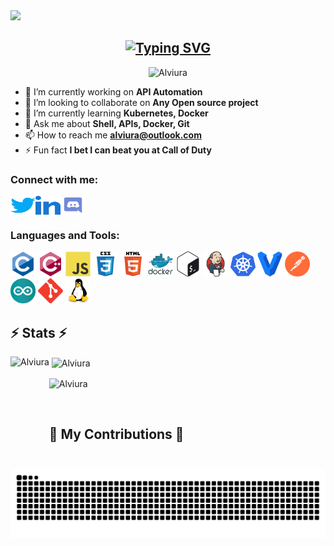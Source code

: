 <img src="https://user-images.githubusercontent.com/74038190/213910845-af37a709-8995-40d6-be59-724526e3c3d7.gif"/>
<h2 align="center">
<a href="https://git.io/typing-svg"><img src="https://readme-typing-svg.demolab.com?font=Roboto&size=38&pause=1000&color=61DAA3FF&center=true&width=1007&height=80&lines=Hi+There+%F0%9F%91%8B%2C+You+can+call+me+%E2%88%86LV%C3%8FN;I+Build%2C+Test+and+Deploy+code.;Yes+I'm+a+DevOps+Engineer." alt="Typing SVG" /></a>
</h2>

<p align="center"> <img src="https://komarev.com/ghpvc/?username=Alviura&label=Profile%20views&color=0e75b6&style=flat" alt="Alviura" /> </p>

- 🔭 I’m currently working on **API Automation**
- 👯 I’m looking to collaborate on **Any Open source project**
- 🌱 I’m currently learning **Kubernetes, Docker**
- 💬 Ask me about **Shell, APIs, Docker, Git**
- 📫 How to reach me **alviura@outlook.com**
- ⚡ Fun fact **I bet I can beat you at Call of Duty**

<h3 align="left">Connect with me:</h3>
<p align="left">
<a href="https://twitter.com/alviura" target="blank"><img align="center" src="https://raw.githubusercontent.com/teamedwardforever/Readme-Generator/71f25dd8b98329b168142a6b782a107b75eab178/svg/Social/twitter.svg" alt="alviura" height="30" width="40" /></a><a href="https://linkedin.com/in/alvin-mwaura-733785261" target="blank"><img align="center" src="https://raw.githubusercontent.com/teamedwardforever/Readme-Generator/71f25dd8b98329b168142a6b782a107b75eab178/svg/Social/linked-in-alt.svg" alt="alvin-mwaura-733785261" height="30" width="40" /></a><a href="https://discord.gg/4768" target="blank"><img align="center" src="https://raw.githubusercontent.com/teamedwardforever/Readme-Generator/71f25dd8b98329b168142a6b782a107b75eab178/svg/Social/discord.svg" alt="4768" height="30" width="40" /></a></p>

<h3 align="left">Languages and Tools:</h3>
<p align="left">
<img src="https://raw.githubusercontent.com/teamedwardforever/Readme-Generator/71f25dd8b98329b168142a6b782a107b75eab178/svg/Skills/Languages/c-original.svg" alt="C" width="40" height="40"/>
<img src="https://raw.githubusercontent.com/teamedwardforever/Readme-Generator/71f25dd8b98329b168142a6b782a107b75eab178/svg/Skills/Languages/cplusplus-original.svg" alt="CPP" width="40" height="40"/>
<img src="https://raw.githubusercontent.com/teamedwardforever/Readme-Generator/71f25dd8b98329b168142a6b782a107b75eab178/svg/Skills/Languages/javascript-original.svg" alt="Javascript" width="40" height="40"/>
<img src="https://raw.githubusercontent.com/teamedwardforever/Readme-Generator/71f25dd8b98329b168142a6b782a107b75eab178/svg/Skills/Frontend/css3-original-wordmark.svg" alt="Css" width="40" height="40"/>
<img src="https://raw.githubusercontent.com/teamedwardforever/Readme-Generator/71f25dd8b98329b168142a6b782a107b75eab178/svg/Skills/Frontend/html5-original-wordmark.svg" alt="HTML" width="40" height="40"/>
<img src="https://raw.githubusercontent.com/teamedwardforever/Readme-Generator/71f25dd8b98329b168142a6b782a107b75eab178/svg/Skills/Devops/docker-original-wordmark.svg" alt="Docker" width="40" height="40"/>
<img src="https://raw.githubusercontent.com/teamedwardforever/Readme-Generator/71f25dd8b98329b168142a6b782a107b75eab178/svg/Skills/Devops/gnu_bash-icon.svg" alt="Gnu Bash" width="40" height="40"/>
<img src="https://raw.githubusercontent.com/teamedwardforever/Readme-Generator/71f25dd8b98329b168142a6b782a107b75eab178/svg/Skills/Devops/jenkins-icon.svg" alt="Jenkins" width="40" height="40"/>
<img src="https://raw.githubusercontent.com/teamedwardforever/Readme-Generator/71f25dd8b98329b168142a6b782a107b75eab178/svg/Skills/Devops/kubernetes-icon.svg" alt="Kubernetes" width="40" height="40"/>
<img src="https://raw.githubusercontent.com/teamedwardforever/Readme-Generator/71f25dd8b98329b168142a6b782a107b75eab178/svg/Skills/Devops/vagrantup-icon.svg" alt="Vagrantup" width="40" height="40"/>
<img src="https://raw.githubusercontent.com/teamedwardforever/Readme-Generator/71f25dd8b98329b168142a6b782a107b75eab178/svg/Skills/Software/getpostman-icon.svg" alt="Postman" width="40" height="40"/>
<img src="https://raw.githubusercontent.com/teamedwardforever/Readme-Generator/71f25dd8b98329b168142a6b782a107b75eab178/svg/Skills/Other/arduino-1.svg" alt="Arduino" width="40" height="40"/>
<img src="https://raw.githubusercontent.com/teamedwardforever/Readme-Generator/71f25dd8b98329b168142a6b782a107b75eab178/svg/Skills/Other/git-scm-icon.svg" alt="Git" width="40" height="40"/>
<img src="https://raw.githubusercontent.com/teamedwardforever/Readme-Generator/71f25dd8b98329b168142a6b782a107b75eab178/svg/Skills/Other/linux-original.svg" alt="Linux" width="40" height="40"/>
</p>

<h2 align="left">⚡ Stats ⚡</h2>
<img align="left" height="180em" src="https://github-readme-stats.vercel.app/api/top-langs/?username=Alviura&layout=compact&theme=nightowl" alt=Alviura />

<p>&nbsp;<img align="center" height="180em" src="https://github-readme-stats.vercel.app/api?username=Alviura&show_icons=true&locale=en&theme=nord" alt="Alviura" /></p>

<p><img align="center" height="180em" src="https://github-readme-streak-stats.herokuapp.com/?user=Alviura&theme=dracula" alt="Alviura" /></p>
<br>
<h2 align="left">🐍 My Contributions 🐍</h2>
<br>
<img alt="snake eating my contributions" src="https://raw.githubusercontent.com/Alviura/Alviura/output/github-contribution-grid-snake-dark.svg" />

